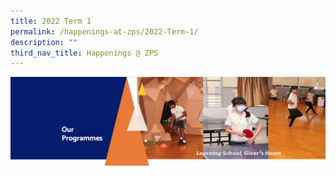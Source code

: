 ```yaml
---
title: 2022 Term 1
permalink: /happenings-at-zps/2022-Term-1/
description: ""
third_nav_title: Happenings @ ZPS
---
```


![](/images/OurProgrammes.png)